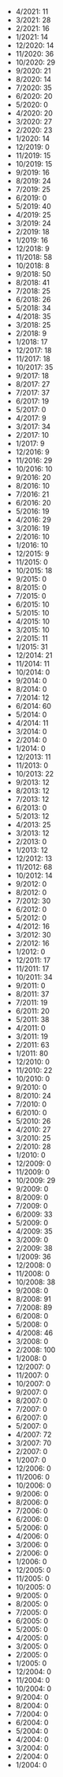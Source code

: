 *  4/2021: 11
*  3/2021: 28
*  2/2021: 16
*  1/2021: 14
*  12/2020: 14
*  11/2020: 36
*  10/2020: 29
*  9/2020: 21
*  8/2020: 14
*  7/2020: 35
*  6/2020: 20
*  5/2020: 0
*  4/2020: 20
*  3/2020: 27
*  2/2020: 23
*  1/2020: 14
*  12/2019: 0
*  11/2019: 15
*  10/2019: 15
*  9/2019: 16
*  8/2019: 24
*  7/2019: 25
*  6/2019: 0
*  5/2019: 40
*  4/2019: 25
*  3/2019: 24
*  2/2019: 18
*  1/2019: 16
*  12/2018: 9
*  11/2018: 58
*  10/2018: 8
*  9/2018: 50
*  8/2018: 41
*  7/2018: 25
*  6/2018: 26
*  5/2018: 34
*  4/2018: 35
*  3/2018: 25
*  2/2018: 9
*  1/2018: 17
*  12/2017: 18
*  11/2017: 18
*  10/2017: 35
*  9/2017: 18
*  8/2017: 27
*  7/2017: 37
*  6/2017: 19
*  5/2017: 0
*  4/2017: 9
*  3/2017: 34
*  2/2017: 10
*  1/2017: 9
*  12/2016: 9
*  11/2016: 29
*  10/2016: 10
*  9/2016: 20
*  8/2016: 10
*  7/2016: 21
*  6/2016: 20
*  5/2016: 19
*  4/2016: 29
*  3/2016: 19
*  2/2016: 10
*  1/2016: 10
*  12/2015: 9
*  11/2015: 0
*  10/2015: 18
*  9/2015: 0
*  8/2015: 0
*  7/2015: 0
*  6/2015: 10
*  5/2015: 10
*  4/2015: 10
*  3/2015: 10
*  2/2015: 11
*  1/2015: 31
*  12/2014: 21
*  11/2014: 11
*  10/2014: 0
*  9/2014: 0
*  8/2014: 0
*  7/2014: 12
*  6/2014: 60
*  5/2014: 0
*  4/2014: 11
*  3/2014: 0
*  2/2014: 0
*  1/2014: 0
*  12/2013: 11
*  11/2013: 0
*  10/2013: 22
*  9/2013: 12
*  8/2013: 12
*  7/2013: 12
*  6/2013: 0
*  5/2013: 12
*  4/2013: 25
*  3/2013: 12
*  2/2013: 0
*  1/2013: 12
*  12/2012: 13
*  11/2012: 68
*  10/2012: 14
*  9/2012: 0
*  8/2012: 0
*  7/2012: 30
*  6/2012: 0
*  5/2012: 0
*  4/2012: 16
*  3/2012: 30
*  2/2012: 16
*  1/2012: 0
*  12/2011: 17
*  11/2011: 17
*  10/2011: 34
*  9/2011: 0
*  8/2011: 37
*  7/2011: 19
*  6/2011: 20
*  5/2011: 38
*  4/2011: 0
*  3/2011: 19
*  2/2011: 63
*  1/2011: 80
*  12/2010: 0
*  11/2010: 22
*  10/2010: 0
*  9/2010: 0
*  8/2010: 24
*  7/2010: 0
*  6/2010: 0
*  5/2010: 26
*  4/2010: 27
*  3/2010: 25
*  2/2010: 28
*  1/2010: 0
*  12/2009: 0
*  11/2009: 0
*  10/2009: 29
*  9/2009: 0
*  8/2009: 0
*  7/2009: 0
*  6/2009: 33
*  5/2009: 0
*  4/2009: 35
*  3/2009: 0
*  2/2009: 38
*  1/2009: 36
*  12/2008: 0
*  11/2008: 0
*  10/2008: 38
*  9/2008: 0
*  8/2008: 91
*  7/2008: 89
*  6/2008: 0
*  5/2008: 0
*  4/2008: 46
*  3/2008: 0
*  2/2008: 100
*  1/2008: 0
*  12/2007: 0
*  11/2007: 0
*  10/2007: 0
*  9/2007: 0
*  8/2007: 0
*  7/2007: 0
*  6/2007: 0
*  5/2007: 0
*  4/2007: 72
*  3/2007: 70
*  2/2007: 0
*  1/2007: 0
*  12/2006: 0
*  11/2006: 0
*  10/2006: 0
*  9/2006: 0
*  8/2006: 0
*  7/2006: 0
*  6/2006: 0
*  5/2006: 0
*  4/2006: 0
*  3/2006: 0
*  2/2006: 0
*  1/2006: 0
*  12/2005: 0
*  11/2005: 0
*  10/2005: 0
*  9/2005: 0
*  8/2005: 0
*  7/2005: 0
*  6/2005: 0
*  5/2005: 0
*  4/2005: 0
*  3/2005: 0
*  2/2005: 0
*  1/2005: 0
*  12/2004: 0
*  11/2004: 0
*  10/2004: 0
*  9/2004: 0
*  8/2004: 0
*  7/2004: 0
*  6/2004: 0
*  5/2004: 0
*  4/2004: 0
*  3/2004: 0
*  2/2004: 0
*  1/2004: 0